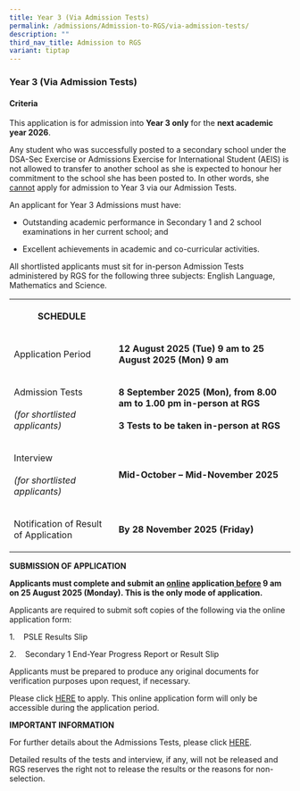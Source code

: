 ```yaml
---
title: Year 3 (Via Admission Tests)
permalink: /admissions/Admission-to-RGS/via-admission-tests/
description: ""
third_nav_title: Admission to RGS
variant: tiptap
---
```

<h3><strong>Year 3 (Via Admission Tests)</strong></h3>
<h4><strong>Criteria</strong></h4>
<p>This application is for admission into <strong>Year 3 only</strong> for
the <strong>next academic year 2026</strong>.</p>
<p>Any student who was successfully posted to a secondary school under the
DSA-Sec Exercise or Admissions Exercise for International Student (AEIS)
is not allowed to transfer to another school as she is expected to honour
her commitment to the school she has been posted to. In other words, she <u>cannot</u> apply
for admission to Year 3 via our Admission Tests.</p>
<p>An applicant for Year 3 Admissions must have:</p>
<ul data-tight="true" class="tight">
<li>
<p>Outstanding academic performance in Secondary 1 and 2 school examinations
in her current school; and</p>
</li>
<li>
<p>Excellent achievements in academic and co-curricular activities.&nbsp;</p>
</li>
</ul>
<p>All shortlisted applicants must sit for in-person Admission Tests administered
by RGS for the following three subjects: English Language, Mathematics
and Science.</p>
<table style="minWidth: 50px">
<colgroup>
<col>
<col>
</colgroup>
<tbody>
<tr>
<th rowspan="1" colspan="1">
<p><strong>SCHEDULE</strong>
</p>
</th>
<th rowspan="1" colspan="1">
<p></p>
</th>
</tr>
<tr>
<td rowspan="1" colspan="1">
<p>Application Period</p>
</td>
<td rowspan="1" colspan="1">
<p><strong>12 August 2025 (Tue) 9 am to 25 August 2025 (Mon) 9 am</strong>
</p>
</td>
</tr>
<tr>
<td rowspan="1" colspan="1">
<p>Admission Tests
<br>
<br><em>(for shortlisted applicants)</em>
</p>
</td>
<td rowspan="1" colspan="1">
<p><strong>8 September 2025 (Mon), from 8.00 am to 1.00 pm in-person at RGS</strong> 
<br>
<br><strong>3 Tests to be taken in-person at RGS</strong>
</p>
</td>
</tr>
<tr>
<td rowspan="1" colspan="1">
<p>Interview
<br>
<br><em>(for shortlisted applicants)</em>
</p>
</td>
<td rowspan="1" colspan="1">
<p><strong>Mid-October – Mid-November 2025</strong>
</p>
</td>
</tr>
<tr>
<td rowspan="1" colspan="1">
<p>Notification of Result of Application</p>
</td>
<td rowspan="1" colspan="1">
<p><strong>By 28 November 2025 (Friday)</strong>
</p>
</td>
</tr>
</tbody>
</table>
<p><strong>SUBMISSION OF APPLICATION</strong>
</p>
<p><strong>Applicants must complete and submit an <u>online</u> application<u> before</u> 9 am on 25 August 2025 (Monday). This is the only mode of application.</strong>
</p>
<p>Applicants are required to submit soft copies of the following via the
online application form:</p>
<p>1.&nbsp;&nbsp;&nbsp; PSLE Results Slip</p>
<p>2.&nbsp;&nbsp;&nbsp; Secondary 1 End-Year Progress Report or Result Slip</p>
<p>Applicants must be prepared to produce any original documents for verification
purposes upon request, if necessary.</p>
<p>Please click <a href="https://form.gov.sg/67d1322814ef0505bb1c5c23" rel="noopener noreferrer nofollow" target="_blank">HERE</a> to
apply. This online application form will only be accessible during the
application period.</p>
<p><strong>IMPORTANT INFORMATION</strong>
</p>
<p>For further details about the Admissions Tests, please click <a href="/files/2025_Y3_Admission_Webpage_info_ENT__120325__3_.pdf" rel="noopener noreferrer nofollow" target="_blank">HERE</a>.</p>
<p>Detailed results of the tests and interview, if any, will not be released
and RGS reserves the right not to release the results or the reasons for
non-selection.</p>